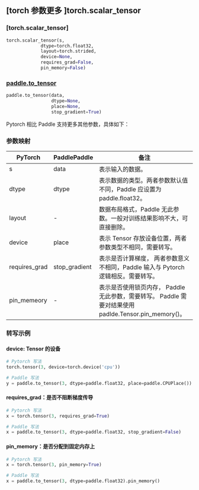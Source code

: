## [torch 参数更多 ]torch.scalar_tensor
### [torch.scalar_tensor]

```python
torch.scalar_tensor(s,
             dtype=torch.float32,
             layout=torch.strided,
             device=None,
             requires_grad=False,
             pin_memory=False)
```

### [paddle.to_tensor](https://www.paddlepaddle.org.cn/documentation/docs/zh/api/paddle/to_tensor_cn.html#to-tensor)

```python
paddle.to_tensor(data,
                 dtype=None,
                 place=None,
                 stop_gradient=True)
```

Pytorch 相比 Paddle 支持更多其他参数，具体如下：
### 参数映射
| PyTorch       | PaddlePaddle | 备注                                                   |
| ------------- | ------------ | ------------------------------------------------------ |
| s        | data        | 表示输入的数据。                   |
| dtype        | dtype        | 表示数据的类型。两者参数默认值不同，Paddle 应设置为 paddle.float32。                  |
|  layout    |  -        | 数据布局格式，Paddle 无此参数。一般对训练结果影响不大，可直接删除。 |
|  device    |  place        | 表示 Tensor 存放设备位置，两者参数类型不相同，需要转写。 |
|  requires_grad  |  stop_gradient   | 表示是否计算梯度， 两者参数意义不相同，Paddle 输入与 Pytorch 逻辑相反。需要转写。 |
|  pin_memeory    | - | 表示是否使用锁页内存， Paddle 无此参数，需要转写。 Paddle 需要对结果使用 padlde.Tensor.pin_memory()。  |

### 转写示例
#### device: Tensor 的设备
```python
# Pytorch 写法
torch.tensor(3, device=torch.device('cpu'))

# Paddle 写法
y = paddle.to_tensor(3, dtype=paddle.float32, place=paddle.CPUPlace())
```

#### requires_grad：是否不阻断梯度传导
```python
# Pytorch 写法
x = torch.tensor(3, requires_grad=True)

# Paddle 写法
x = paddle.to_tensor(3, dtype=paddle.float32, stop_gradient=False)
```

#### pin_memory：是否分配到固定内存上
```python
# Pytorch 写法
x = torch.tensor(3, pin_memory=True)

# Paddle 写法
x = paddle.to_tensor(3, dtype=paddle.float32).pin_memory()
```
